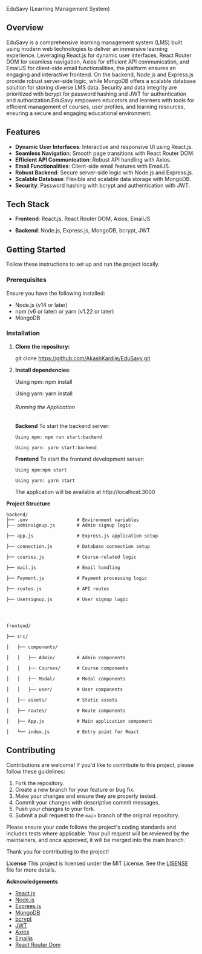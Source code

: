 EduSavy (Learning Management System)

## Overview

EduSavy is a comprehensive learning management system (LMS) built using modern web technologies to deliver an immersive learning experience. Leveraging React.js for dynamic user interfaces, React Router DOM for seamless navigation, Axios for efficient API communication, and EmailJS for client-side email functionalities, the platform ensures an engaging and interactive frontend. On the backend, Node.js and Express.js provide robust server-side logic, while MongoDB offers a scalable database solution for storing diverse LMS data. Security and data integrity are prioritized with bcrypt for password hashing and JWT for authentication and authorization.EduSavy empowers educators and learners with tools for efficient management of courses, user profiles, and learning resources, ensuring a secure and engaging educational environment.

## Features

- **Dynamic User Interfaces**: Interactive and responsive UI using React.js.
- **Seamless Navigatio**n: Smooth page transitions with React Router DOM.
- **Efficient API Communication**: Robust API handling with Axios.
- **Email Functionalities**: Client-side email features with EmailJS.
- **Robust Backend**: Secure server-side logic with Node.js and Express.js.
- **Scalable Database**: Flexible and scalable data storage with MongoDB.
- **Security**: Password hashing with bcrypt and authentication with JWT.

## Tech Stack

- **Frontend**: React.js, React Router DOM, Axios, EmailJS

- **Backend**: Node.js, Express.js, MongoDB, bcrypt, JWT

## Getting Started

Follow these instructions to set up and run the project locally.

### Prerequisites

Ensure you have the following installed:

- Node.js (v14 or later)
- npm (v6 or later) or yarn (v1.22 or later)
- MongoDB

### Installation

1.  **Clone the repository:**

    git clone https://github.com/AkashKardile/EduSavy.git

2.  **Install dependencies**:

    Using npm: npm install

    Using yarn: yarn install

    ###### Running the Application

    **Backend**
    To start the backend server:

        Using npm: npm run start:backend

        Using yarn: yarn start:backend

    **Frontend**
    To start the frontend development server:

        Using npm:npm start

        Using yarn: yarn start

    The application will be available at http://localhost:3000

**Project Structure**

    backend/
    ├── .env                  # Environment variables
    ├── adminsignup.js        # Admin signup logic

    ├── app.js                # Express.js application setup

    ├── connection.js         # Database connection setup

    ├── courses.js            # Course-related logic

    ├── mail.js               # Email handling

    ├── Payment.js            # Payment processing logic

    ├── routes.js             # API routes

    ├── Usersignup.js         # User signup logic




    frontend/

    ├── src/

    │   ├── components/

    │   │   ├── Admin/        # Admin components

    │   │   ├── Courses/      # Course components

    │   │   ├── Modal/        # Modal components

    │   │   ├── user/         # User components

    │   ├── assets/           # Static assets

    │   ├── routes/           # Route components

    │   ├── App.js            # Main application component

    │   └── index.js          # Entry point for React

## Contributing

Contributions are welcome! If you'd like to contribute to this project, please follow these guidelines:

1. Fork the repository.
2. Create a new branch for your feature or bug fix.
3. Make your changes and ensure they are properly tested.
4. Commit your changes with descriptive commit messages.
5. Push your changes to your fork.
6. Submit a pull request to the `main` branch of the original repository.

Please ensure your code follows the project's coding standards and includes tests where applicable. Your pull request will be reviewed by the maintainers, and once approved, it will be merged into the main branch.

Thank you for contributing to the project!

**License**
This project is licensed under the MIT License. See the [LISENSE](LISENSE) file for more details.

**Acknowledgements**

- [React.js](https://react.dev/)
- [Node.js](https://nodejs.org/en)
- [Exprees.js](https://expressjs.com/)
- [MongoDB](https://www.mongodb.com/)
- [bcrypt](https://www.npmjs.com/package/bcrypt)
- [JWT](https://jwt.io/)
- [Axios](https://axios-http.com/)
- [Emailjs](https://www.emailjs.com/)
- [React Router Dom](https://reactrouter.com/en/main)
